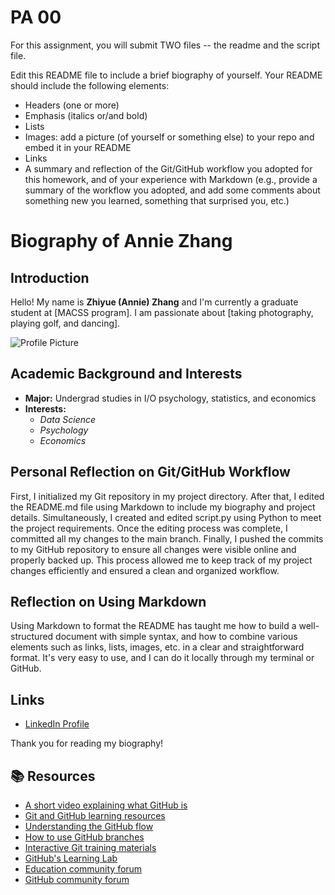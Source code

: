 # PA 00

For this assignment, you will submit TWO files -- the readme and the script file. 


Edit this README file to include a brief biography of yourself. Your README should include the following elements:
* Headers (one or more)
* Emphasis (italics or/and bold)
* Lists
* Images: add a picture (of yourself or something else) to your repo and embed it in your README
* Links
* A summary and reflection of the Git/GitHub workflow you adopted for this homework, and of your experience with Markdown (e.g., provide a summary of the workflow you adopted, and add some comments about something new you learned, something that surprised you, etc.)

# Biography of Annie Zhang

## Introduction
Hello! My name is **Zhiyue (Annie) Zhang** and I'm currently a graduate student at [MACSS program]. I am passionate about [taking photography, playing golf, and dancing].

![Profile Picture](path_to_your_image.jpg)

## Academic Background and Interests
- **Major:** Undergrad studies in I/O psychology, statistics, and economics
- **Interests:**
  - *Data Science*
  - *Psychology*
  - *Economics*
  
## Personal Reflection on Git/GitHub Workflow
First, I initialized my Git repository in my project directory. After that, I edited the README.md file using Markdown to include my biography and project details. Simultaneously, I created and edited script.py using Python to meet the project requirements. Once the editing process was complete, I committed all my changes to the main branch. Finally, I pushed the commits to my GitHub repository to ensure all changes were visible online and properly backed up. This process allowed me to keep track of my project changes efficiently and ensured a clean and organized workflow.


## Reflection on Using Markdown
Using Markdown to format the README has taught me how to build a well-structured document with simple syntax, and how to combine various elements such as links, lists, images, etc. in a clear and straightforward format. It's very easy to use, and I can do it locally through my terminal or GitHub.

## Links
- [LinkedIn Profile](https://www.linkedin.com/in/zhiyue-zhang-763677327)

Thank you for reading my biography!


## 📚  Resources 
* [A short video explaining what GitHub is](https://www.youtube.com/watch?v=w3jLJU7DT5E&feature=youtu.be) 
* [Git and GitHub learning resources](https://docs.github.com/en/github/getting-started-with-github/git-and-github-learning-resources) 
* [Understanding the GitHub flow](https://guides.github.com/introduction/flow/)
* [How to use GitHub branches](https://www.youtube.com/watch?v=H5GJfcp3p4Q&feature=youtu.be)
* [Interactive Git training materials](https://githubtraining.github.io/training-manual/#/01_getting_ready_for_class)
* [GitHub's Learning Lab](https://github.com/apps/github-learning-lab)
* [Education community forum](https://education.github.community/)
* [GitHub community forum](https://github.community/)

